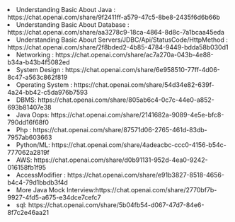 <li>Understanding Basic About Java : https://chat.openai.com/share/9f2411ff-a579-47c5-8be8-2435f6d6b66b</li>
<li>Understanding Basic About Database : https://chat.openai.com/share/aa3278c9-18ca-4864-8d8c-7a1bcaa45eda</li>
<li>Understanding Basic About Servers/JDBC/Api/StatusCode/HttpMethod : https://chat.openai.com/share/2f8bded2-4b85-4784-9449-bdda58b030d1 </li>

<li>Networking : https://chat.openai.com/share/ac7a270a-043b-4e88-b34a-b43b4f5082ed</li>
<li>System Design : https://chat.openai.com/share/6e958510-77ff-4d06-8c47-a563c862f819</li>
<li>Operating System :  https://chat.openai.com/share/54d34e82-639f-4a24-bb42-c5da976b7593</li>
<li>DBMS: https://chat.openai.com/share/805ab6c4-0c7c-44e0-a852-693b81407e38</li>
<li>Java Oops: https://chat.openai.com/share/2141682a-9089-4e5e-bfc8-790dd16f68f0</li>

<li>Php : https://chat.openai.com/share/87571d06-2765-461d-83db-7957ab603663</li>
<li>Python/ML: https://chat.openai.com/share/4adeacbc-ccc0-4156-b54c-777062a2819f</li>
<li>AWS: https://chat.openai.com/share/d0b91131-952d-4ea0-9242-016158fb1f95</li>
<li>AccessModifier :  https://chat.openai.com/share/e91b3827-8518-4656-b4c4-79d1bbdb3f4d </li>

<li> More Java Mock Interview:https://chat.openai.com/share/2770bf7b-9927-4fd5-a675-e34dce7cefc7 </li>
<li> sql: https://chat.openai.com/share/5b04fb54-d067-47d7-84e6-8f7c2e46aa21 </li>

